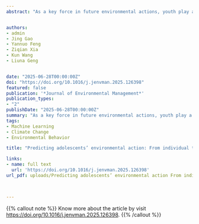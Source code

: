 ```yaml
---
abstract: "As a key force in future environmental actions, youth play a crucial role in driving societal transformation. However, the factors influencing youth environmental actions have not been fully validated, and the role of national-level influences is often overlooked. This study aims to identify the factors that are associated with adolescents' public-sphere and private-sphere environmental actions. Unlike prior studies, which typically use single-level analyses, we simultaneously examine individual, school, and national factors to capture the often-overlooked national context. Using PISA-2018 data on 420,339 adolescents from 66 countries, we used LightGBM and XGBoost to build predictive models. Shapley Additive Explanations (SHAP) were then applied to detect non-linear threshold effects and to quantify each feature's contribution to environmental action. Results indicate that individual-level factors, such as environmental attitudes, the discussion of international events in school, and critical thinking, are significantly associated with adolescents' private-sphere environmental actions. Conversely, national-level factors, such as Sustainable Development Goal (SDG) performance and country vulnerability, play a particularly strong role in shaping public-sphere environmental actions. This study underscores the importance of incorporating national-level factors, which have often been under-emphasized in research on youth environmental behavior."


authors:
- admin
- Jing Gao
- Yannuo Feng
- Ziqian Xia
- Kun Wang
- Liuna Geng


date: "2025-06-28T00:00:00Z"
doi: "https://doi.org/10.1016/j.jenvman.2025.126398"
featured: false
publication: '*Journal of Environmental Management*'
publication_types:
- "2"
publishDate: "2025-06-28T00:00:00Z"
summary: "As a key force in future environmental actions, youth play a crucial role in driving societal transformation. However, the factors influencing youth environmental actions have not been fully validated, and the role of national-level influences is often overlooked. This study aims to identify the factors that are associated with adolescents' public-sphere and private-sphere environmental actions. Unlike prior studies, which typically use single-level analyses, we simultaneously examine individual, school, and national factors to capture the often-overlooked national context. Using PISA-2018 data on 420,339 adolescents from 66 countries, we used LightGBM and XGBoost to build predictive models. Shapley Additive Explanations (SHAP) were then applied to detect non-linear threshold effects and to quantify each feature's contribution to environmental action. Results indicate that individual-level factors, such as environmental attitudes, the discussion of international events in school, and critical thinking, are significantly associated with adolescents' private-sphere environmental actions. Conversely, national-level factors, such as Sustainable Development Goal (SDG) performance and country vulnerability, play a particularly strong role in shaping public-sphere environmental actions. This study underscores the importance of incorporating national-level factors, which have often been under-emphasized in research on youth environmental behavior."
tags:
- Machine Learning
- Climate Change
- Environmental Behavior

title: "Predicting adolescents’ environmental action: From individual to national-level factors using an explainable machine learning approach"

links:
- name: full text
  url: 'https://doi.org/10.1016/j.jenvman.2025.126398'
url_pdf: uploads/Predicting adolescents’ environmental action From individual to national-level factors using an explainable machine learning approach.pdf


 
---
```


{{% callout note %}}
Know more about the article by visit https://doi.org/10.1016/j.jenvman.2025.126398.
{{% /callout %}}



